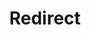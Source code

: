 ﻿---
layout: src/layouts/Redirect.astro
title: Redirect
redirect: https://octopus.com/docs/octopus-rest-api/octopus.server.exe-command-line/show-configuration
pubDate:  2023-01-01
navSearch: false
navSitemap: false
navMenu: false
---
